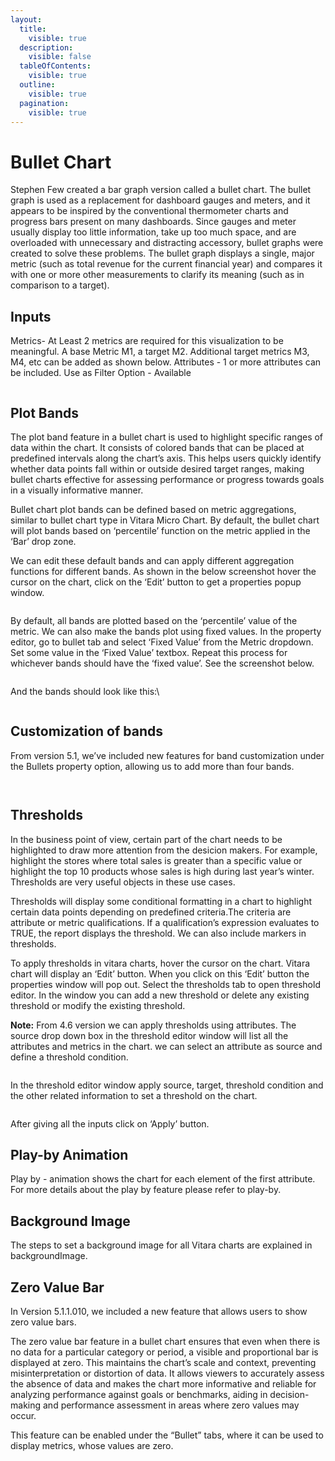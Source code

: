 ```yaml
---
layout:
  title:
    visible: true
  description:
    visible: false
  tableOfContents:
    visible: true
  outline:
    visible: true
  pagination:
    visible: true
---
```


# Bullet Chart

Stephen Few created a bar graph version called a bullet chart. The bullet graph is used as a replacement for dashboard gauges and meters, and it appears to be inspired by the conventional thermometer charts and progress bars present on many dashboards. Since gauges and meter usually display too little information, take up too much space, and are overloaded with unnecessary and distracting accessory, bullet graphs were created to solve these problems. The bullet graph displays a single, major metric (such as total revenue for the current financial year) and compares it with one or more other measurements to clarify its meaning (such as in comparison to a target).

## Inputs <a href="#inputs" id="inputs"></a>

Metrics- At Least 2 metrics are required for this visualization to be meaningful. A base Metric M1, a target M2. Additional target metrics M3, M4, etc can be added as shown below. Attributes - 1 or more attributes can be included. Use as Filter Option - Available

<figure><img src="../.gitbook/assets/image66.png" alt=""><figcaption></figcaption></figure>

## Plot Bands <a href="#plot-bands" id="plot-bands"></a>

The plot band feature in a bullet chart is used to highlight specific ranges of data within the chart. It consists of colored bands that can be placed at predefined intervals along the chart’s axis. This helps users quickly identify whether data points fall within or outside desired target ranges, making bullet charts effective for assessing performance or progress towards goals in a visually informative manner.

Bullet chart plot bands can be defined based on metric aggregations, similar to bullet chart type in Vitara Micro Chart. By default, the bullet chart will plot bands based on ‘percentile’ function on the metric applied in the ‘Bar’ drop zone.

We can edit these default bands and can apply different aggregation functions for different bands. As shown in the below screenshot hover the cursor on the chart, click on the ‘Edit’ button to get a properties popup window.

<figure><img src="../.gitbook/assets/DefaultBands.png" alt=""><figcaption></figcaption></figure>

By default, all bands are plotted based on the ‘percentile’ value of the metric. We can also make the bands plot using fixed values. In the property editor, go to bullet tab and select ‘Fixed Value’ from the Metric dropdown. Set some value in the ‘Fixed Value’ textbox. Repeat this process for whichever bands should have the ‘fixed value’. See the screenshot below.

<figure><img src="../.gitbook/assets/FixedValue.png" alt=""><figcaption></figcaption></figure>

And the bands should look like this:\


<figure><img src="../.gitbook/assets/FV1.png" alt=""><figcaption></figcaption></figure>

## Customization of bands <a href="#customization-of-bands" id="customization-of-bands"></a>

From version 5.1, we’ve included new features for band customization under the Bullets property option, allowing us to add more than four bands.

<figure><img src="../.gitbook/assets/BandZero1.png" alt=""><figcaption></figcaption></figure>

<figure><img src="../.gitbook/assets/Bullet1.png" alt=""><figcaption></figcaption></figure>

## Thresholds <a href="#thresholds" id="thresholds"></a>

In the business point of view, certain part of the chart needs to be highlighted to draw more attention from the desicion makers. For example, highlight the stores where total sales is greater than a specific value or highlight the top 10 products whose sales is high during last year’s winter. Thresholds are very useful objects in these use cases.

Thresholds will display some conditional formatting in a chart to highlight certain data points depending on predefined criteria.The criteria are attribute or metric qualifications. If a qualification’s expression evaluates to TRUE, the report displays the threshold. We can also include markers in thresholds.

To apply thresholds in vitara charts, hover the cursor on the chart. Vitara chart will display an ‘Edit’ button. When you click on this ‘Edit’ button the properties window will pop out. Select the thresholds tab to open threshold editor. In the window you can add a new threshold or delete any existing threshold or modify the existing threshold.

**Note:** From 4.6 version we can apply thresholds using attributes. The source drop down box in the threshold editor window will list all the attributes and metrics in the chart. we can select an attribute as source and define a threshold condition.

<figure><img src="../.gitbook/assets/image512.png" alt=""><figcaption></figcaption></figure>

In the threshold editor window apply source, target, threshold condition and the other related information to set a threshold on the chart.

<figure><img src="../.gitbook/assets/image513.png" alt=""><figcaption></figcaption></figure>

After giving all the inputs click on ‘Apply’ button.

## Play-by Animation <a href="#play-by-animation" id="play-by-animation"></a>

Play by - animation shows the chart for each element of the first attribute. For more details about the play by feature please refer to play-by.

## Background Image <a href="#background-image" id="background-image"></a>

The steps to set a background image for all Vitara charts are explained in backgroundImage.

## Zero Value Bar <a href="#zero-value-bar" id="zero-value-bar"></a>

In Version 5.1.1.010, we included a new feature that allows users to show zero value bars.

The zero value bar feature in a bullet chart ensures that even when there is no data for a particular category or period, a visible and proportional bar is displayed at zero. This maintains the chart’s scale and context, preventing misinterpretation or distortion of data. It allows viewers to accurately assess the absence of data and makes the chart more informative and reliable for analyzing performance against goals or benchmarks, aiding in decision-making and performance assessment in areas where zero values may occur.

This feature can be enabled under the “Bullet” tabs, where it can be used to display metrics, whose values are zero.

<figure><img src="../.gitbook/assets/BandZero1 (1).png" alt=""><figcaption></figcaption></figure>

<figure><img src="../.gitbook/assets/BandZero2.png" alt=""><figcaption></figcaption></figure>
